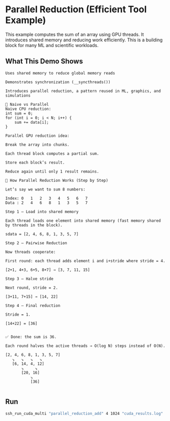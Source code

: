 # Parallel Reduction (Efficient Tool Example)

This example computes the sum of an array using GPU threads. It introduces shared memory and reducing work efficiently. This is a building block for many ML and scientific workloads.


## What This Demo Shows
```
Uses shared memory to reduce global memory reads

Demonstrates synchronization (__syncthreads())

Introduces parallel reduction, a pattern reused in ML, graphics, and simulations
```

```
🔹 Naive vs Parallel
Naive CPU reduction:
int sum = 0;
for (int i = 0; i < N; i++) {
    sum += data[i];
}

Parallel GPU reduction idea:

Break the array into chunks.

Each thread block computes a partial sum.

Store each block’s result.

Reduce again until only 1 result remains.

🔹 How Parallel Reduction Works (Step by Step)

Let’s say we want to sum 8 numbers:

Index: 0   1   2   3   4   5   6   7
Data : 2   4   6   8   1   3   5   7

Step 1 – Load into shared memory

Each thread loads one element into shared memory (fast memory shared by threads in the block).

sdata = [2, 4, 6, 8, 1, 3, 5, 7]

Step 2 – Pairwise Reduction

Now threads cooperate:

First round: each thread adds element i and i+stride where stride = 4.

[2+1, 4+3, 6+5, 8+7] → [3, 7, 11, 15]

Step 3 – Halve stride

Next round, stride = 2.

[3+11, 7+15] → [14, 22]

Step 4 – Final reduction

Stride = 1.

[14+22] = [36]


✅ Done: the sum is 36.

Each round halves the active threads → O(log N) steps instead of O(N).

[2, 4, 6, 8, 1, 3, 5, 7]
   ↘   ↘   ↘   ↘
   [6, 14, 4, 12]
       ↘     ↘
       [20, 16]
           ↘
           [36]


```

## Run
```bash
ssh_run_cuda_multi "parallel_reduction_add" 4 1024 "cuda_results.log"
```



